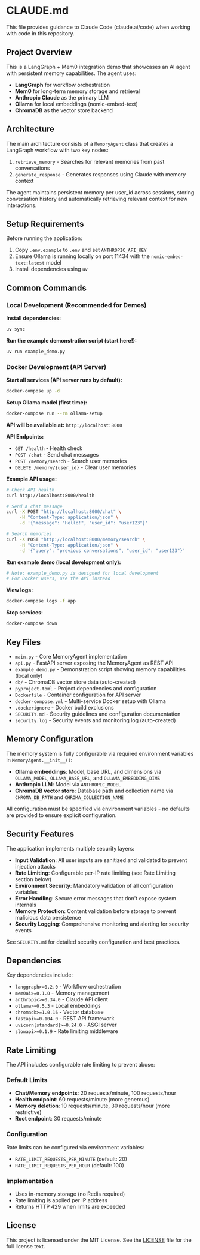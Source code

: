 # CLAUDE.md

This file provides guidance to Claude Code (claude.ai/code) when working with code in this repository.

## Project Overview

This is a LangGraph + Mem0 integration demo that showcases an AI agent with persistent memory capabilities. The agent uses:
- **LangGraph** for workflow orchestration
- **Mem0** for long-term memory storage and retrieval
- **Anthropic Claude** as the primary LLM
- **Ollama** for local embeddings (nomic-embed-text)
- **ChromaDB** as the vector store backend

## Architecture

The main architecture consists of a `MemoryAgent` class that creates a LangGraph workflow with two key nodes:
1. `retrieve_memory` - Searches for relevant memories from past conversations
2. `generate_response` - Generates responses using Claude with memory context

The agent maintains persistent memory per user_id across sessions, storing conversation history and automatically retrieving relevant context for new interactions.

## Setup Requirements

Before running the application:
1. Copy `.env.example` to `.env` and set `ANTHROPIC_API_KEY`
2. Ensure Ollama is running locally on port 11434 with the `nomic-embed-text:latest` model
3. Install dependencies using `uv`

## Common Commands

### Local Development (Recommended for Demos)

**Install dependencies:**
```bash
uv sync
```

**Run the example demonstration script (start here!):**
```bash
uv run example_demo.py
```


### Docker Development (API Server)

**Start all services (API server runs by default):**
```bash
docker-compose up -d
```

**Setup Ollama model (first time):**
```bash
docker-compose run --rm ollama-setup
```

**API will be available at:** `http://localhost:8000`

**API Endpoints:**
- `GET /health` - Health check
- `POST /chat` - Send chat messages
- `POST /memory/search` - Search user memories
- `DELETE /memory/{user_id}` - Clear user memories

**Example API usage:**
```bash
# Check API health
curl http://localhost:8000/health

# Send a chat message
curl -X POST "http://localhost:8000/chat" \
     -H "Content-Type: application/json" \
     -d '{"message": "Hello!", "user_id": "user123"}'

# Search memories
curl -X POST "http://localhost:8000/memory/search" \
     -H "Content-Type: application/json" \
     -d '{"query": "previous conversations", "user_id": "user123"}'
```


**Run example demo (local development only):**
```bash
# Note: example_demo.py is designed for local development
# For Docker users, use the API instead
```

**View logs:**
```bash
docker-compose logs -f app
```

**Stop services:**
```bash
docker-compose down
```

## Key Files

- `main.py` - Core MemoryAgent implementation
- `api.py` - FastAPI server exposing the MemoryAgent as REST API
- `example_demo.py` - Demonstration script showing memory capabilities (local only)
- `db/` - ChromaDB vector store data (auto-created)
- `pyproject.toml` - Project dependencies and configuration
- `Dockerfile` - Container configuration for API server
- `docker-compose.yml` - Multi-service Docker setup with Ollama
- `.dockerignore` - Docker build exclusions
- `SECURITY.md` - Security guidelines and configuration documentation
- `security.log` - Security events and monitoring log (auto-created)

## Memory Configuration

The memory system is fully configurable via required environment variables in `MemoryAgent.__init__()`:
- **Ollama embeddings**: Model, base URL, and dimensions via `OLLAMA_MODEL`, `OLLAMA_BASE_URL`, and `OLLAMA_EMBEDDING_DIMS`
- **Anthropic LLM**: Model via `ANTHROPIC_MODEL`
- **ChromaDB vector store**: Database path and collection name via `CHROMA_DB_PATH` and `CHROMA_COLLECTION_NAME`

All configuration must be specified via environment variables - no defaults are provided to ensure explicit configuration.

## Security Features

The application implements multiple security layers:

- **Input Validation**: All user inputs are sanitized and validated to prevent injection attacks
- **Rate Limiting**: Configurable per-IP rate limiting (see Rate Limiting section below)
- **Environment Security**: Mandatory validation of all configuration variables
- **Error Handling**: Secure error messages that don't expose system internals
- **Memory Protection**: Content validation before storage to prevent malicious data persistence
- **Security Logging**: Comprehensive monitoring and alerting for security events

See `SECURITY.md` for detailed security configuration and best practices.

## Dependencies

Key dependencies include:
- `langgraph>=0.2.0` - Workflow orchestration
- `mem0ai>=0.1.0` - Memory management
- `anthropic>=0.34.0` - Claude API client
- `ollama>=0.5.3` - Local embeddings
- `chromadb>=1.0.16` - Vector database
- `fastapi>=0.104.0` - REST API framework
- `uvicorn[standard]>=0.24.0` - ASGI server
- `slowapi>=0.1.9` - Rate limiting middleware

## Rate Limiting

The API includes configurable rate limiting to prevent abuse:

### Default Limits
- **Chat/Memory endpoints**: 20 requests/minute, 100 requests/hour
- **Health endpoint**: 60 requests/minute (more generous)
- **Memory deletion**: 10 requests/minute, 30 requests/hour (more restrictive)
- **Root endpoint**: 30 requests/minute

### Configuration
Rate limits can be configured via environment variables:
- `RATE_LIMIT_REQUESTS_PER_MINUTE` (default: 20)
- `RATE_LIMIT_REQUESTS_PER_HOUR` (default: 100)

### Implementation
- Uses in-memory storage (no Redis required)
- Rate limiting is applied per IP address
- Returns HTTP 429 when limits are exceeded

## License

This project is licensed under the MIT License. See the [LICENSE](LICENSE) file for the full license text.